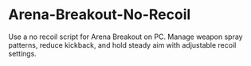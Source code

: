 # Arena-Breakout-No-Recoil
Use a no recoil script for Arena Breakout on PC. Manage weapon spray patterns, reduce kickback, and hold steady aim with adjustable recoil settings.

